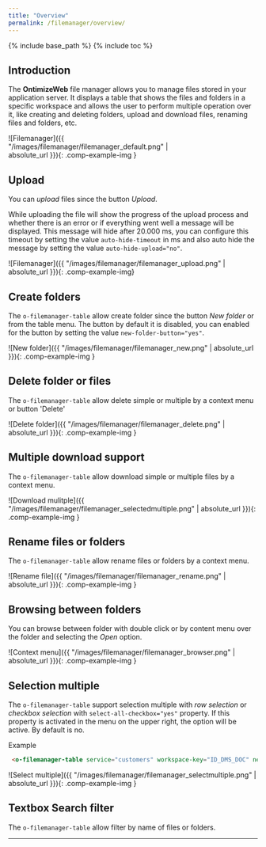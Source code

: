```yaml
---
title: "Overview"
permalink: /filemanager/overview/
---
```


{% include base_path %}
{% include toc %}

## Introduction

The **OntimizeWeb** file manager allows you to manage files stored in your application server. It displays a table that shows the files and folders in a specific workspace and allows the user to perform multiple operation over it, like creating and deleting folders, upload and download files, renaming files and folders, etc.

<div style="width:65%">
![Filemanager]({{ "/images/filemanager/filemanager_default.png" | absolute_url }}){: .comp-example-img }
</div>

## Upload

You can *upload* files since the button *Upload*. 

While uploading the file will show the progress of the upload process and whether there is an error or if everything went well a message will be displayed. This message will hide after 20.000 ms, you can configure this timeout by setting the value `auto-hide-timeout` in ms and also auto hide the message by setting the value `auto-hide-upload="no"`.

![Filemanager]({{ "/images/filemanager/filemanager_upload.png" | absolute_url }}){: .comp-example-img}


## Create folders

The `o-filemanager-table` allow create folder since the button *New folder* or from the table menu. The button by default it is disabled, you can enabled for the button by setting the value `new-folder-button="yes"`.

![New folder]({{ "/images/filemanager/filemanager_new.png" | absolute_url }}){: .comp-example-img }

## Delete folder or files

The `o-filemanager-table` allow delete simple or multiple by a context menu or button 'Delete'

![Delete folder]({{ "/images/filemanager/filemanager_delete.png" | absolute_url }}){: .comp-example-img  }

## Multiple download support

The `o-filemanager-table` allow download simple or multiple files by a context menu.

![Download mulitple]({{ "/images/filemanager/filemanager_selectedmultiple.png" | absolute_url }}){: .comp-example-img }

## Rename files or folders 

The `o-filemanager-table` allow rename files or folders by a context menu.

![Rename file]({{ "/images/filemanager/filemanager_rename.png" | absolute_url }}){: .comp-example-img  }


## Browsing between folders

You can browse between folder with double click or by content menu over the folder and selecting the *Open* option.

![Context menu]({{ "/images/filemanager/filemanager_browser.png" | absolute_url }}){: .comp-example-img  }


## Selection multiple
The `o-filemanager-table` support selection multiple with *row selection* or *checkbox selection* with `select-all-checkbox="yes"` property. If this property is activated in the menu on the upper right, the option will be active. By default is no.

Example

```html
 <o-filemanager-table service="customers" workspace-key="ID_DMS_DOC" new-folder-button="yes" select-all-checkbox="yes"></o-filemanager-table>
```

![Select multiple]({{ "/images/filemanager/filemanager_selectmultiple.png" | absolute_url }}){: .comp-example-img  }


## Textbox Search filter

The `o-filemanager-table` allow filter by name of files or folders.

---
